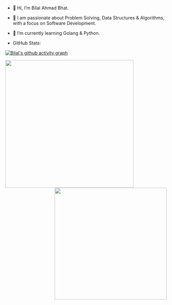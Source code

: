 - 👋 Hi, I’m Bilal Ahmad Bhat.
- 👀 I am passionate about Problem Solving, Data Structures & Algorithms, with a focus on Software Development.
- 🌱 I’m currently learning Golang & Python.




- GitHub Stats:

[![Bilal's github activity graph](https://github-readme-activity-graph.vercel.app/graph?username=bilalqv&bg_color=2f4f4f&color=F5DEB3&line=ff0065&point=00f800&area=true)](https://github.com/ashiqYousuf/github-readme-activity-graph)

<!--- [![GitHub Streak](https://streak-stats.demolab.com?user=bilalqv&theme=gruvbox)](https://git.io/streak-stats) --->

<img align='left' width="400" src="https://streak-stats.demolab.com?user=bilalqv&theme=gruvbox">

<img align='right' width="350" src="https://github-readme-stats.vercel.app/api?username=bilalqv&count_private=true&show_icons=true&theme=cobalt">

<!---
crediblebilal/crediblebilal is a ✨ special ✨ repository because its `README.md` (this file) appears on your GitHub profile.
You can click the Preview link to take a look at your changes.
--->

